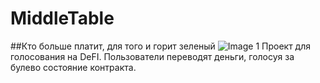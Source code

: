 # MiddleTable
##Кто больше платит, для того и горит зеленый
![Image 1](https://cdnn21.img.ria.ru/images/149838/74/1498387412_0:46:6000:3421_600x0_80_0_0_2c925726e520691c5bc9421df53a344c.jpg)
Проект для голосования на  DeFI.
Пользователи переводят деньги, голосуя за булево состояние контракта.